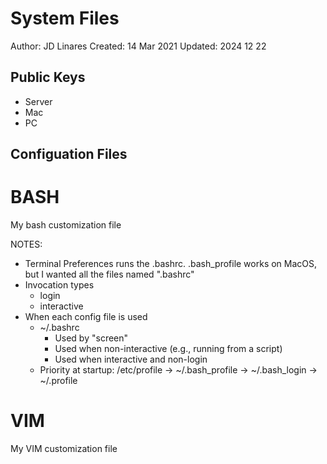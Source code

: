 # System Files
Author: JD Linares
Created: 14 Mar 2021
Updated:  2024 12 22

## Public Keys
- Server
- Mac  
- PC

## Configuation Files
# BASH
My bash customization file  

NOTES:   
* Terminal Preferences runs the .bashrc. .bash_profile works on MacOS, but I wanted all the files named ".bashrc"
* Invocation types
	* login
	* interactive
* When each config file is used
	* ~/.bashrc
		* Used by "screen"
		* Used when non-interactive (e.g., running from a script)
		* Used when interactive and non-login
	* Priority at startup: /etc/profile -> ~/.bash_profile -> ~/.bash_login -> ~/.profile

# VIM
My VIM customization file



